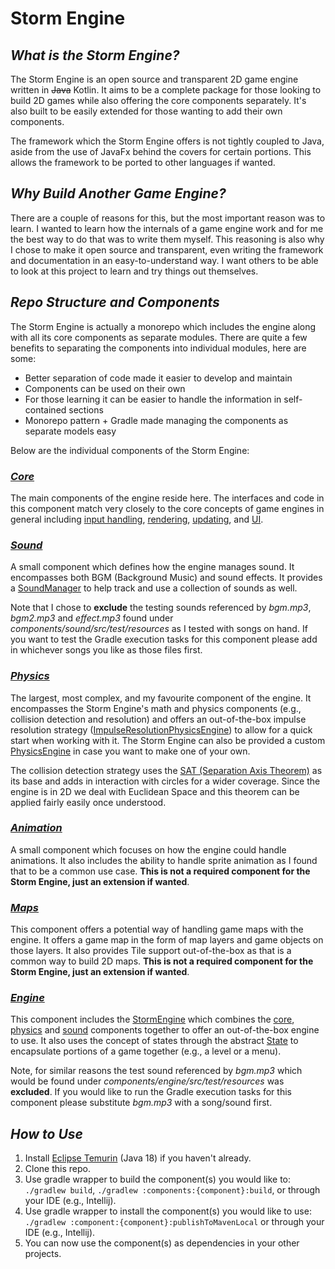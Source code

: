 # Storm Engine

## _What is the Storm Engine?_
The Storm Engine is an open source and transparent 2D game engine written in <s>Java</s> Kotlin. It aims to be a complete package for
those looking to build 2D games while also offering the core components separately. It's also built to be easily
extended for those wanting to add their own components. 

The framework which the Storm Engine offers is not tightly coupled to Java, aside from the use of JavaFx behind the covers
for certain portions. This allows the framework to be ported to other languages if wanted. 

## _Why Build Another Game Engine?_
There are a couple of reasons for this, but the most important reason was to learn. I wanted to learn how the internals
of a game engine work and for me the best way to do that was to write them myself. This reasoning is also why I chose
to make it open source and transparent, even writing the framework and documentation in an easy-to-understand way. I 
want others to be able to look at this project to learn and try things out themselves.

## _Repo Structure and Components_
The Storm Engine is actually a monorepo which includes the engine along with all its core components as separate modules.
There are quite a few benefits to separating the components into individual modules, here are some:

* Better separation of code made it easier to develop and maintain
* Components can be used on their own
* For those learning it can be easier to handle the information in self-contained sections
* Monorepo pattern + Gradle made managing the components as separate models easy

Below are the individual components of the Storm Engine:

### _[Core](components/core)_
The main components of the engine reside here. The interfaces and code in this component match very closely to the core
concepts of game engines in general including [input handling](components/core/src/main/java/org/storm/core/input), 
[rendering](components/core/src/main/java/org/storm/core/render), [updating](components/core/src/main/java/org/storm/core/update),
and [UI](components/core/src/main/java/org/storm/core/ui).

### _[Sound](components/sound)_
A small component which defines how the engine manages sound. It encompasses both BGM (Background Music) and sound
effects. It provides a [SoundManager](components/sound/src/main/java/org/storm/sound/manager/SoundManager.java) to help
track and use a collection of sounds as well.

Note that I chose to **exclude** the testing sounds referenced by *bgm.mp3*, *bgm2.mp3* and *effect.mp3*
found under *components/sound/src/test/resources* as I tested with songs on hand. If you want to test the Gradle execution
tasks for this component please add in whichever songs you like as those files first.

### _[Physics](components/physics)_
The largest, most complex, and my favourite component of the engine. It encompasses the Storm Engine's math and physics 
components (e.g., collision detection and resolution) and offers an out-of-the-box impulse resolution strategy 
([ImpulseResolutionPhysicsEngine](components/physics/src/main/java/org/storm/physics/ImpulseResolutionPhysicsEngine.java))
to allow for a quick start when working with it. The Storm Engine can also be provided a custom 
[PhysicsEngine](components/physics/src/main/java/org/storm/physics/ImpulseResolutionPhysicsEngine.java) in case you want
to make one of your own.


The collision detection strategy uses the [SAT (Separation Axis Theorem)](https://en.wikipedia.org/wiki/Hyperplane_separation_theorem)
as its base and adds in interaction with circles for a wider coverage. Since the engine is in 2D we deal with Euclidean
Space and this theorem can be applied fairly easily once understood. 

### _[Animation](components/animation)_
A small component which focuses on how the engine could handle animations. It also includes the ability to handle sprite animation
as I found that to be a common use case. **This is not a required component for the Storm Engine, just an extension if wanted**.

### _[Maps](components/maps)_
This component offers a potential way of handling game maps with the engine. It offers a game map in the form of map layers
and game objects on those layers. It also provides Tile support out-of-the-box as that is a common way to build 2D maps.
**This is not a required component for the Storm Engine, just an extension if wanted**.

### _[Engine](components/engine)_
This component includes the [StormEngine](components/engine/src/main/java/org/storm/engine/StormEngine.java) which 
combines the [core](components/core), [physics](components/physics) and [sound](components/sound) components together 
to offer an out-of-the-box engine to use. It also uses the concept of states through the abstract [State](components/engine/src/main/java/org/storm/engine/state/State.java)
to encapsulate portions of a game together (e.g., a level or a menu).

Note, for similar reasons the test sound referenced by *bgm.mp3* which would be found under *components/engine/src/test/resources*
was **excluded**. If you would like to run the Gradle execution tasks for this component please substitute *bgm.mp3* with
a song/sound first.

## _How to Use_

1. Install [Eclipse Temurin](https://adoptium.net/temurin/releases/?version=18) (Java 18) if you haven't already.
2. Clone this repo.
3. Use gradle wrapper to build the component(s) you would like to: `./gradlew build`, `./gradlew :components:{component}:build`, 
   or through your IDE (e.g., Intellij).
4. Use gradle wrapper to install the component(s) you would like to use: `./gradlew :component:{component}:publishToMavenLocal`
   or through your IDE (e.g., Intellij).
5. You can now use the component(s) as dependencies in your other projects.
